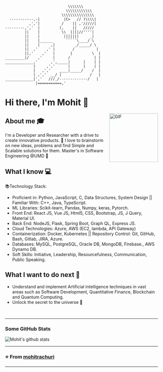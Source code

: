 ```
                             \\\\\\\
                            \\\\\\\\\\\\
                          \\\\\\\\\\\\\\\
  -----------,-|           |C>   // )\\\\|
           ,','|          /    || ,'/////|
---------,','  |         (,    ||   /////
         ||    |          \\  ||||//''''|
         ||    |           |||||||     _|
         ||    |______      `````\____/ \
         ||    |     ,|         _/_____/ \
         ||  ,'    ,' |        /          |
         ||,'    ,'   |       |         \  |
_________|/    ,'     |      /           | |
_____________,'      ,',_____|      |    | |
             |     ,','      |      |    | |
             |   ,','    ____|_____/    /  |
             | ,','  __/ |             /   |
_____________|','   ///_/-------------/   |
              |===========,'
```
# Hi there, I'm Mohit 👋

<img align="right" alt="GIF" height="160px" src="https://media.giphy.com/media/du3J3cXyzhj75IOgvA/giphy.gif" />

<!--## I'm a Junior Research Scientist at Fraunhofer USA CMA || Software Engineering Grad at University of Maryland-->

## About me :mortar_board:
I'm a Developer and Researcher with a drive to create innovative products. 🧠 I love to brainstorm on new ideas, problems and find Simple and Scalable solutions for them. Master's in Software Engineering @UMD :telescope:

## What I know :computer:
📚Technology Stack:
- Proficient in: Python, JavaScript, C, Data Structures, System Design || Familiar With: C++, Java, TypeScript. 
- ML Libraries: Scikit-learn, Pandas, Numpy, keras, Pytorch.
- Front End: React JS, Vue JS, Html5, CSS, Bootstrap, JS, J Query, Material UI.
- Back End: NodeJS, Flask, Spring Boot, Graph QL, Express JS.
- Cloud Technologies: Azure, AWS (EC2, lambda, API Gateway)
- Containerization: Docker, Kubernetes || Repository Control: Git, GitHub, Bash, Gitlab, JIRA, Azure.
- Databases: MySQL, PostgreSQL, Oracle DB, MongoDB, Firebase., AWS Dynamo DB.
- Soft Skills: Initiative, Leadership, Resourcefulness, Communication, Public Speaking.

## What I want to do next :thinking:
- Understand and implement Artificial intelligence techniques in vast areas such as Software Development, Quantitative Finance, Blockchain and Quantum Computing.
- Unlock the secret to the universe :rofl:

<!-- ---
 -->
<!-- <img align="right" src="http://estruyf-github.azurewebsites.net/api/VisitorHit?user=mohitrachuri&repo=mohitrachuri&countColorcountColor&countColor=%237B1E7B"/> -->

<!-- ### Connect with me 📝

[<img align="left" alt="bilgehangecici.site" width="40px" src="https://i.pinimg.com/originals/1d/46/dd/1d46dda5b99cf1a91a1e2377fb948b36.gif" />][website]
[<img align="left" alt="bilgehangecici | LinkedIn" width="35px" src="https://i.pinimg.com/originals/de/b4/6f/deb46f02a59e3b3a2aa58fac16290d63.gif" />][linkedin]
[<img align="left" alt="bilgehangecici | Instagram" width="40px" src="https://thumbs.gfycat.com/OrnateOrneryFoal-max-1mb.gif" />][instagram] -->

<br />
<!--
---

### Languages and Tools:
<div display="flex">
  <img src="https://img.shields.io/badge/html5%20-%23E34F26.svg?&style=for-the-badge&logo=html5&logoColor=white">
  <img src="https://img.shields.io/badge/css3%20-%231572B6.svg?&style=for-the-badge&logo=css3&logoColor=white">
  <img src="https://img.shields.io/badge/javascript-%23F7DF1E.svg?&style=for-the-badge&logo=javascript&logoColor=black&labelColor=black">
  <img src="https://img.shields.io/badge/python%20-%2314354C.svg?&style=for-the-badge&logo=python&logoColor=white">
  <img src="https://img.shields.io/badge/c%20-%2300599C.svg?&style=for-the-badge&logo=c&logoColor=white">
  <img src="https://img.shields.io/badge/vuejs%20-%2335495e.svg?&style=for-the-badge&logo=vue.js&logoColor=%234FC08D">
  <img src="https://img.shields.io/badge/git%20-%23F05033.svg?&style=for-the-badge&logo=git&logoColor=white"/>
  <img src="https://img.shields.io/badge/github%20-%23121011.svg?&style=for-the-badge&logo=github&logoColor=white"/>
</div>
<br/>
-->

---

### Some GitHub Stats
<img alt="Mohit's github stats" src="https://github-readme-stats.vercel.app/api?username=mohitrachuri&&show_icons=true&title_color=ffffff&icon_color=bb2acf&text_color=daf7dc&bg_color=151515" >

---

 ### ⭐️ From [mohitrachuri](https://github.com/mohitrachuri) ### 
 
---


[website]: https://www.mohitrachuri.com
[instagram]: https://www.instagram.com/mohitrachuri
[linkedin]: https://www.linkedin.com/in/mohitrachuri/
